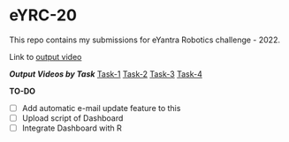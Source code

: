 # eYRC-20
This repo contains my submissions for eYantra Robotics challenge - 2022.


Link to [output video](https://www.youtube.com/watch?v=oAmL7E31ABo)

*****Output Videos by Task*****
[Task-1](https://youtu.be/hZd-QGM9VPE)
[Task-2](https://youtu.be/slM9pFuz34I)
[Task-3](https://youtu.be/Orn0DD-Gg6A)
[Task-4](https://youtu.be/oAmL7E31ABo)

**TO-DO**
 - [ ] Add automatic e-mail update feature to this
 - [ ] Upload script of Dashboard
 - [ ] Integrate Dashboard with R
